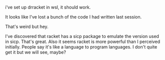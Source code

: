 i've set up drracket in wsl, it should work.

It looks like I've lost a bunch of the code I had written last session.

That's weird but hey.


I've discovered that racket has a sicp package to emulate the version used in sicp.
That's great.
Also it seems racket is more powerful than I perceived initially.
People say it's like a language to program languages. I don't quite get it but we will see, maybe?

